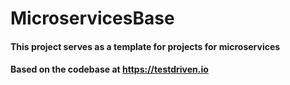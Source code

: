 # MicroservicesBase

#### This project serves as a template for projects for microservices 
#### Based on the codebase at https://testdriven.io